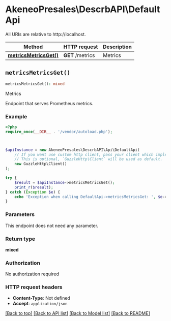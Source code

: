 # AkeneoPresales\DescrbAPI\DefaultApi

All URIs are relative to http://localhost.

Method | HTTP request | Description
------------- | ------------- | -------------
[**metricsMetricsGet()**](DefaultApi.md#metricsMetricsGet) | **GET** /metrics | Metrics


## `metricsMetricsGet()`

```php
metricsMetricsGet(): mixed
```

Metrics

Endpoint that serves Prometheus metrics.

### Example

```php
<?php
require_once(__DIR__ . '/vendor/autoload.php');



$apiInstance = new AkeneoPresales\DescrbAPI\Api\DefaultApi(
    // If you want use custom http client, pass your client which implements `GuzzleHttp\ClientInterface`.
    // This is optional, `GuzzleHttp\Client` will be used as default.
    new GuzzleHttp\Client()
);

try {
    $result = $apiInstance->metricsMetricsGet();
    print_r($result);
} catch (Exception $e) {
    echo 'Exception when calling DefaultApi->metricsMetricsGet: ', $e->getMessage(), PHP_EOL;
}
```

### Parameters

This endpoint does not need any parameter.

### Return type

**mixed**

### Authorization

No authorization required

### HTTP request headers

- **Content-Type**: Not defined
- **Accept**: `application/json`

[[Back to top]](#) [[Back to API list]](../../README.md#endpoints)
[[Back to Model list]](../../README.md#models)
[[Back to README]](../../README.md)
